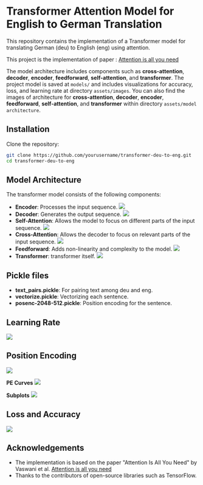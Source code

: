 # Transformer Attention Model for English to German Translation

This repository contains the implementation of a Transformer model for translating German (deu) to English (eng) using attention. 

This project is the implementation of paper : [Attention is all you need](https://arxiv.org/abs/1706.03762)

The model architecture includes components such as **cross-attention**, **decoder**, **encoder**, **feedforward**, **self-attention**, and **transformer**. 
The project model is saved at `models/` and includes visualizations for accuracy, loss, and learning rate at directory `assets/images`.
You can also find the images of architecture for **cross-attention**, **decoder**, **encoder**, **feedforward**, **self-attention**, and **transformer** within directory `assets/model architecture`.

## Installation

Clone the repository:
   ```bash
   git clone https://github.com/yourusername/transformer-deu-to-eng.git
   cd transformer-deu-to-eng
   ```

## Model Architecture
The transformer model consists of the following components:

- **Encoder**: Processes the input sequence.
![](https://github.com/kanish-h-h/Transformer-due-eng/blob/main/assets/model%20architecture/encoder.png)
- **Decoder**: Generates the output sequence.
![](https://github.com/kanish-h-h/Transformer-due-eng/blob/main/assets/model%20architecture/decoder.png)
- **Self-Attention**: Allows the model to focus on different parts of the input sequence.
![](https://github.com/kanish-h-h/Transformer-due-eng/blob/main/assets/model%20architecture/self-attention.png)
- **Cross-Attention**: Allows the decoder to focus on relevant parts of the input sequence.
![](https://github.com/kanish-h-h/Transformer-due-eng/blob/main/assets/model%20architecture/cross-attention.png)
- **Feedforward**: Adds non-linearity and complexity to the model.
![](https://github.com/kanish-h-h/Transformer-due-eng/blob/main/assets/model%20architecture/feedforward.png)
- **Transformer**: transformer itself.
![](https://github.com/kanish-h-h/Transformer-due-eng/blob/main/assets/model%20architecture/transformer.png)

## Pickle files

- **text_pairs.pickle**: For pairing text among deu and eng. 
- **vectorize.pickle**: Vectorizing each sentence.
- **posenc-2048-512.pickle**: Position encoding for the sentence.

## Learning Rate
![](https://github.com/kanish-h-h/Transformer-due-eng/blob/main/assets/images/Learning%20Rate.png)

## Position Encoding
![](https://github.com/kanish-h-h/Transformer-due-eng/blob/main/assets/images/Positional%20Encoding.png)

**PE Curves**
![](https://github.com/kanish-h-h/Transformer-due-eng/blob/main/assets/images/Positional%20Encoding%20Curves.png)

**Subplots**
![](https://github.com/kanish-h-h/Transformer-due-eng/blob/main/assets/images/Positional%20Encoding%20subplots.png)

## Loss and Accuracy
![](https://github.com/kanish-h-h/Transformer-due-eng/blob/main/assets/images/Loss%20and%20Accuracy.png)

## Acknowledgements

- The implementation is based on the paper "Attention Is All You Need" by Vaswani et al. [Attention is all you need](https://arxiv.org/abs/1706.03762)
- Thanks to the contributors of open-source libraries such as TensorFlow. 
